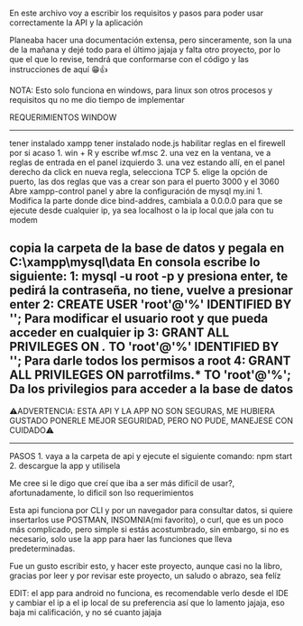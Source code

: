 En este archivo voy a escribir los requisitos y pasos para poder usar correctamente la API y la aplicación

Planeaba hacer una documentación extensa, pero sinceramente, son la una de la mañana y dejé todo para el último jajaja
y falta otro proyecto, por lo que el que lo revise, tendrá que conformarse con el código y las instrucciones de aquí 😁👍

NOTA: Esto solo funciona en windows, para linux son otros procesos y requisitos qu no me dio tiempo de implementar

REQUERIMIENTOS WINDOW
__________________________________________________________________________________________________________________________
tener instalado xampp
tener instalado node.js
habilitar reglas en el firewell por si acaso
    1. win + R y escribe wf.msc
    2. una vez en la ventana, ve a reglas de entrada en el panel izquierdo
    3. una vez estando allí, en el panel derecho da click en nueva regla, selecciona TCP
    5. elige la opción de puerto, las dos reglas que vas a crear son para el puerto 3000 y el 3060
Abre xampp-control panel y abre la configuración de mysql my.ini
    1. Modifica la parte donde dice bind-addres, cambiala a 0.0.0.0 para que se ejecute desde cualquier ip, ya sea localhost
     o la ip local que jala con tu modem

copia la carpeta de la base de datos y pegala en C:\xampp\mysql\data
En consola escribe lo siguiente:
    1: mysql -u root -p y presiona enter, te pedirá la contraseña, no tiene, vuelve a presionar enter
    2: CREATE USER 'root'@'%' IDENTIFIED BY ''; Para modificar el usuario root y que pueda acceder en cualquier ip
    3: GRANT ALL PRIVILEGES ON *.* TO 'root'@'%' IDENTIFIED BY ''; Para darle todos los permisos a root
    4: GRANT ALL PRIVILEGES ON parrotfilms.* TO 'root'@'%'; Da los privilegios para acceder a la base de datos
-------------------------------------------------------------------------------------------------------------------------------
⚠️ADVERTENCIA: ESTA API Y LA APP NO SON SEGURAS, ME HUBIERA GUSTADO PONERLE MEJOR SEGURIDAD, PERO NO PUDE, MANEJESE CON 
CUIDADO⚠️
_______________________________________________________________________________________________________________________________
PASOS
    1. vaya a la carpeta de api y ejecute el siguiente comando: npm start
    2. descargue la app y utilisela

Me cree si le digo que creí que iba a ser más difícil de usar?, afortunadamente, lo dificil son lso requerimientos

Esta api funciona por CLI y por un navegador para consultar datos, si quiere insertarlos use POSTMAN, INSOMNIA(mi favorito), 
o curl, que es un poco más complicado, pero simple si estás acostumbrado, sin embargo, si no es necesario, solo use la app
para haer las funciones que lleva predeterminadas.

Fue un gusto escribir esto, y hacer este proyecto, aunque casi no la libro, gracias por leer y por revisar este proyecto,
un saludo o abrazo, sea felíz

EDIT: el app para android no funciona, es recomendable verlo desde el IDE y cambiar el ip a el ip local de su preferencia
así que lo lamento jajaja, eso baja mi calificación, y no sé cuanto jajaja
